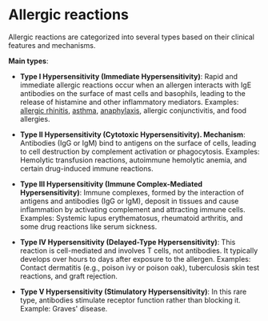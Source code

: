 # Allergic reactions

Allergic reactions are categorized into several types based on their clinical features and mechanisms.

**Main types**:

* **Type I Hypersensitivity (Immediate Hypersensitivity)**: Rapid and immediate allergic reactions occur when an allergen interacts with IgE antibodies on the surface of mast cells and basophils, leading to the release of histamine and other inflammatory mediators. Examples: [allergic rhinitis](../allergic-rhinitis/), [asthma](../asthma/), [anaphylaxis](../anaphylaxis/), allergic conjunctivitis, and food allergies.

* **Type II Hypersensitivity (Cytotoxic Hypersensitivity). Mechanism**: Antibodies (IgG or IgM) bind to antigens on the surface of cells, leading to cell destruction by complement activation or phagocytosis. Examples: Hemolytic transfusion reactions, autoimmune hemolytic anemia, and certain drug-induced immune reactions.

* **Type III Hypersensitivity (Immune Complex-Mediated Hypersensitivity)**: Immune complexes, formed by the interaction of antigens and antibodies (IgG or IgM), deposit in tissues and cause inflammation by activating complement and attracting immune cells. Examples: Systemic lupus erythematosus, rheumatoid arthritis, and some drug reactions like serum sickness.

* **Type IV Hypersensitivity (Delayed-Type Hypersensitivity)**: This reaction is cell-mediated and involves T cells, not antibodies. It typically develops over hours to days after exposure to the allergen. Examples: Contact dermatitis (e.g., poison ivy or poison oak), tuberculosis skin test reactions, and graft rejection.

* **Type V Hypersensitivity (Stimulatory Hypersensitivity)**: In this rare type, antibodies stimulate receptor function rather than blocking it. Example: Graves' disease.
